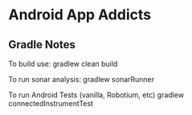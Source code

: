 Android App Addicts
=======================


Gradle Notes
------------

To build use:
gradlew clean build

To run sonar analysis:
gradlew sonarRunner

To run Android Tests (vanilla, Robotium, etc)
gradlew connectedInstrumentTest
